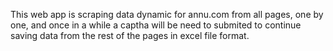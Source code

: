 This web app is scraping data dynamic for annu.com from all pages, one by one, and once in a while a captha will be need to submited to continue saving data from the rest of the pages in excel file format.
